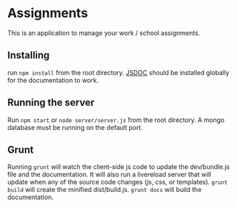 # Assignments

This is an application to manage your work / school assignments.

## Installing

run `npm install` from the root directory. [JSDOC](https://github.com/jsdoc3/jsdoc) should be installed
globally for the documentation to work.

## Running the server

Run `npm start` or `node server/server.js` from the root directory. A mongo
database must be running on the default port.

## Grunt

Running `grunt` will watch the client-side js code to update the dev/bundle.js
file and the documentation. It will also run a livereload server that will update when any of the 
source code changes (js, css, or templates). `grunt build` will create the minified
dist/build.js. `grunt docs` will build the documentation.
